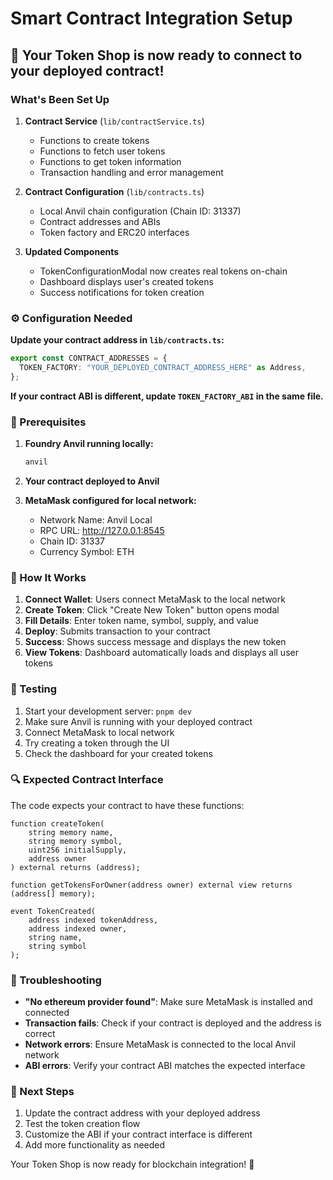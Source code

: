 # Smart Contract Integration Setup

## 🚀 Your Token Shop is now ready to connect to your deployed contract!

### What's Been Set Up

1. **Contract Service** (`lib/contractService.ts`)

   - Functions to create tokens
   - Functions to fetch user tokens
   - Functions to get token information
   - Transaction handling and error management

2. **Contract Configuration** (`lib/contracts.ts`)

   - Local Anvil chain configuration (Chain ID: 31337)
   - Contract addresses and ABIs
   - Token factory and ERC20 interfaces

3. **Updated Components**
   - TokenConfigurationModal now creates real tokens on-chain
   - Dashboard displays user's created tokens
   - Success notifications for token creation

### ⚙️ Configuration Needed

**Update your contract address in `lib/contracts.ts`:**

```typescript
export const CONTRACT_ADDRESSES = {
  TOKEN_FACTORY: "YOUR_DEPLOYED_CONTRACT_ADDRESS_HERE" as Address,
};
```

**If your contract ABI is different, update `TOKEN_FACTORY_ABI` in the same file.**

### 🔧 Prerequisites

1. **Foundry Anvil running locally:**

   ```bash
   anvil
   ```

2. **Your contract deployed to Anvil**
3. **MetaMask configured for local network:**
   - Network Name: Anvil Local
   - RPC URL: http://127.0.0.1:8545
   - Chain ID: 31337
   - Currency Symbol: ETH

### 🎯 How It Works

1. **Connect Wallet**: Users connect MetaMask to the local network
2. **Create Token**: Click "Create New Token" button opens modal
3. **Fill Details**: Enter token name, symbol, supply, and value
4. **Deploy**: Submits transaction to your contract
5. **Success**: Shows success message and displays the new token
6. **View Tokens**: Dashboard automatically loads and displays all user tokens

### 🧪 Testing

1. Start your development server: `pnpm dev`
2. Make sure Anvil is running with your deployed contract
3. Connect MetaMask to local network
4. Try creating a token through the UI
5. Check the dashboard for your created tokens

### 🔍 Expected Contract Interface

The code expects your contract to have these functions:

```solidity
function createToken(
    string memory name,
    string memory symbol,
    uint256 initialSupply,
    address owner
) external returns (address);

function getTokensForOwner(address owner) external view returns (address[] memory);

event TokenCreated(
    address indexed tokenAddress,
    address indexed owner,
    string name,
    string symbol
);
```

### 🐛 Troubleshooting

- **"No ethereum provider found"**: Make sure MetaMask is installed and connected
- **Transaction fails**: Check if your contract is deployed and the address is correct
- **Network errors**: Ensure MetaMask is connected to the local Anvil network
- **ABI errors**: Verify your contract ABI matches the expected interface

### 📝 Next Steps

1. Update the contract address with your deployed address
2. Test the token creation flow
3. Customize the ABI if your contract interface is different
4. Add more functionality as needed

Your Token Shop is now ready for blockchain integration! 🎉

